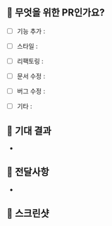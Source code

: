 ## 🐶 무엇을 위한 PR인가요?
- [ ] 기능 추가 : 
- [ ] 스타일 : 
- [ ] 리팩토링 :
- [ ] 문서 수정 :
- [ ] 버그 수정 :
- [ ] 기타 : 


## 🐶 기대 결과
-

## 🐶 전달사항
-


## 🐶 스크린샷
